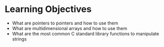 # Learning Objectives

* What are pointers to pointers and how to use them
* What are multidimensional arrays and how to use them
* What are the most common C standard library functions to manipulate strings
